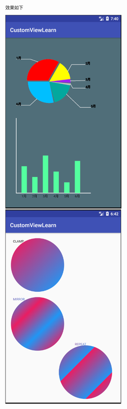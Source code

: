 效果如下


![Image text](https://github.com/linguanghua/ViewLearn/blob/master/img/xiaoguo.png)
![Image text](https://github.com/linguanghua/ViewLearn/blob/master/img/xiaoguo1.png)
